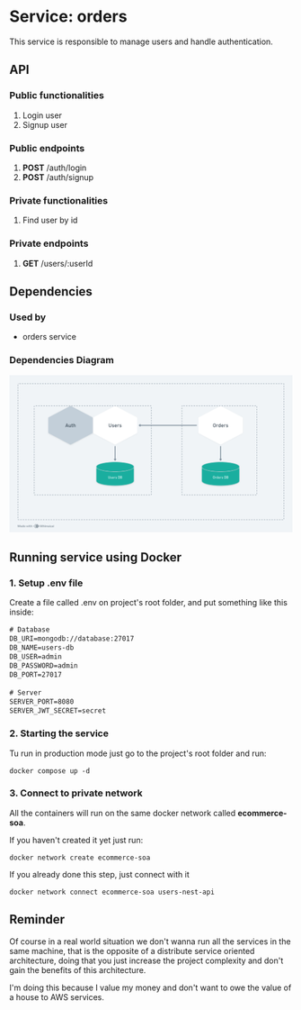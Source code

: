 # Service: orders

This service is responsible to manage users and handle authentication.

## API

### Public functionalities

1. Login user
2. Signup user

### Public endpoints

1. **POST** /auth/login
2. **POST** /auth/signup

### Private functionalities

1. Find user by id

### Private endpoints

1. **GET** /users/:userId

## Dependencies

### Used by

- orders service

### Dependencies Diagram

<img src="./users-service.png" alt="users-service" />

## Running service using Docker

### 1. Setup .env file

Create a file called .env on project's root folder, and put something like this inside:

```
# Database
DB_URI=mongodb://database:27017
DB_NAME=users-db
DB_USER=admin
DB_PASSWORD=admin
DB_PORT=27017

# Server
SERVER_PORT=8080
SERVER_JWT_SECRET=secret
```

### 2. Starting the service

Tu run in production mode just go to the project's root folder and run:

```
docker compose up -d
```

### 3. Connect to private network

All the containers will run on the same docker network called **ecommerce-soa**.

If you haven't created it yet just run:

```
docker network create ecommerce-soa
```

If you already done this step, just connect with it

```
docker network connect ecommerce-soa users-nest-api
```

## Reminder

Of course in a real world situation we don't wanna run all the services in the same machine, that is the opposite of a distribute service oriented architecture, doing that you just increase the project complexity and don't gain the benefits of this architecture.

I'm doing this because I value my money and don't want to owe the value of a house to AWS services.
